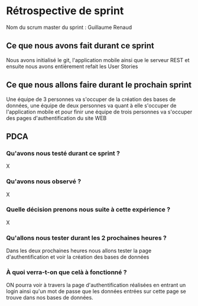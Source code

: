 # Rétrospective de sprint

Nom du scrum master du sprint : Guillaume Renaud

## Ce que nous avons fait durant ce sprint
Nous avons initialisé le git, l'application mobile ainsi que le serveur REST et ensuite nous avons entièrement refait les User Stories

## Ce que nous allons faire durant le prochain sprint
Une équipe de 3 personnes va s'occuper de la création des bases de données, une équipe de deux personnes va quant à elle s'occuper de l'application mobile et pour finir une équipe de trois personnes va s'occuper des pages d'authentification du site WEB

## PDCA 
### Qu'avons nous testé durant ce sprint ? 
X
### Qu'avons nous observé ? 
X
### Quelle décision prenons nous suite à cette expérience ? 
X
### Qu'allons nous tester durant les 2 prochaines heures ? 
Dans les deux prochaines heures nous allons tester la page d'authentification et voir la création des bases de données 
### À quoi verra-t-on que celà à fonctionné ?
ON pourra voir à travers la page d'authentification réalisées en entrant un login ainsi qu'un mot de passe que les données entrées sur cette page se trouve dans nos bases de données. 